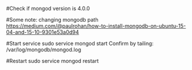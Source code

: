 #Check if mongod version is 4.0.0

#Some note: changing mongodb path
https://medium.com/@paulrohan/how-to-install-mongodb-on-ubuntu-15-04-and-15-10-9301e53a0d94

#Start service
sudo service mongod start
Confirm by tailing: /var/log/mongodb/mongod.log

#Restart
sudo service mongod restart
